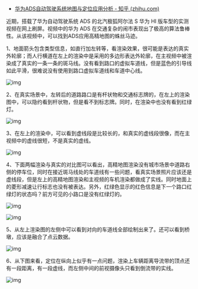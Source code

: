- [华为ADS自动驾驶系统地图与定位应用分析 - 知乎 (zhihu.com)](https://zhuanlan.zhihu.com/p/366913401)

近期，搭载了华为自动驾驶系统 ADS 的北汽极狐阿尔法 S 华为 HI 版车型的实测视频在网上刷屏。视频中的华为 ADS 在交通复杂的闹市表现出了极高的算法鲁棒性。从该视频中，可以找到ADS应用高精地图的蛛丝马迹。

1、地面箭头包含类型信息，如直行加左转等，看渲染效果，很可能是表达的真实外轮廓；而人行横道在左上的渲染中是采用的多边形表达外轮廓，在主视频中被渲染成了真实的一条一条的斑马线。没有看到路口的虚拟车道线，但是蓝色的引导线如此平滑，很难说没有使用到路口虚拟车道线和车道中心线。

![img](https://pic4.zhimg.com/80/v2-36c5f2ed232469c73c1ad381ad0d3b33_720w.jpg)

2、在真实场景中，左转后的道路路口是有杆状物和交通标志牌的，在左上的渲染图中，可以隐约看到杆状物，但是看不到标志牌。同时，在渲染中也没有看到红绿灯。

![img](https://pic1.zhimg.com/80/v2-f2f862287806d06033c875fa8ece4eac_720w.jpg)

3、在左上的渲染中，可以看到虚线段是比较长的，和真实的虚线段很像，而在主视频中的虚线很短，不是真实的虚线。

![img](https://pic4.zhimg.com/80/v2-fefba5d675b02626a4911284d1216683_720w.jpg)

4、下面两幅渲染与真实的对比图可以看出，高精地图渲染没有城市场景中道路右侧的停车位，同时在接近斑马线处的车道线有一些问题，看真实场景照片应该还是虚线段，但是左上的高精地图渲染和主视频的车机渲染都做成了实线。同时地面上的菱形减速让行标志也没有被表达。另外，红绿色显示的红色信息是下一个路口红绿灯的状态吗？前方可见的小路口是没有红绿灯的。

![img](https://pic3.zhimg.com/80/v2-e51e98cb90e0ca0fdd362fe26b11077e_720w.jpg)

![img](https://pic1.zhimg.com/80/v2-e6322067039139856cdabeea7c64df94_720w.jpg)

5、从左上渲染图的左侧中可以看到对向的车道线全部绘制出来了。还可以看到桥墩，应该是融合了点云数据。

![img](https://pic3.zhimg.com/80/v2-95d097b64f3237d52065921241142c32_720w.jpg)

6、从下图来看，定位在纵向上似乎有一点问题，渲染上车辆距离导流带的顶点还有一段距离，有一段虚线，而左侧中间的前视摄像头只看到倒流带的实线。

![img](https://pic4.zhimg.com/80/v2-bce6e7be4f338e82660bd81c160e8a37_720w.jpg)